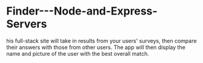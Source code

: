 # Finder---Node-and-Express-Servers
his full-stack site will take in results from your users' surveys, then compare their answers with those from other users. The app will then display the name and picture of the user with the best overall match.
